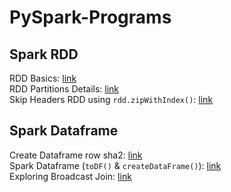 # PySpark-Programs

## Spark RDD
RDD Basics: [link](https://github.com/shobhit-singh/Python-PySpark-Programs/blob/master/PySpark/rdd/Working-with-RDDs.ipynb) <br>
RDD Partitions Details: [link](https://github.com/shobhit-singh/Python-PySpark-Programs/blob/master/PySpark/rdd/getFilePartitionsDetails.py) <br>
Skip Headers RDD using `rdd.zipWithIndex()`: [link](https://github.com/shobhit-singh/Python-PySpark-Programs/blob/master/PySpark/rdd/zipWithIndex_SkipHeaders_RDD.ipynb) <br>
## Spark Dataframe
Create Dataframe row sha2: [link](https://github.com/shobhit-singh/Python-PySpark-Programs/blob/master/PySpark/dataframe/createDataframe_row_sha.ipynb) <br>
Spark Dataframe (`toDF()` & `createDataFrame()`): [link](https://github.com/shobhit-singh/Python-PySpark-Programs/blob/master/PySpark/dataframe/pySpark_dataframes.ipynb) 
<br>
Exploring Broadcast Join: [link](https://github.com/shobhit-singh/Python-PySpark-Programs/blob/master/PySpark/dataframe/broadcastJoin.ipynb) <br>
